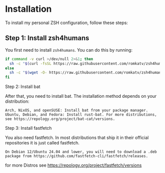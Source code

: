 # Installation

To install my personal ZSH configuration, follow these steps:

## Step 1: Install zsh4humans

You first need to install `zsh4humans`. You can do this by running:

```bash
if command -v curl >/dev/null 2>&1; then
  sh -c "$(curl -fsSL https://raw.githubusercontent.com/romkatv/zsh4humans/v5/install)"
else
  sh -c "$(wget -O- https://raw.githubusercontent.com/romkatv/zsh4humans/v5/install)"
fi
```

Step 2: Install bat

After that, you need to install bat. The installation method depends on your distribution:

    Arch, NixOS, and openSUSE: Install bat from your package manager.
    Ubuntu, Debian, and Fedora: Install rust-bat. For more distributions, see https://repology.org/project/bat-cat/versions.

Step 3: Install fastfetch

You also need fastfetch. In most distributions that ship it in their official repositories it is just called fastfetch.

    On Debian 12/Ubuntu 24.04 and lower, you will need to download a .deb package from https://github.com/fastfetch-cli/fastfetch/releases.

for more Distros see https://repology.org/project/fastfetch/versions    
